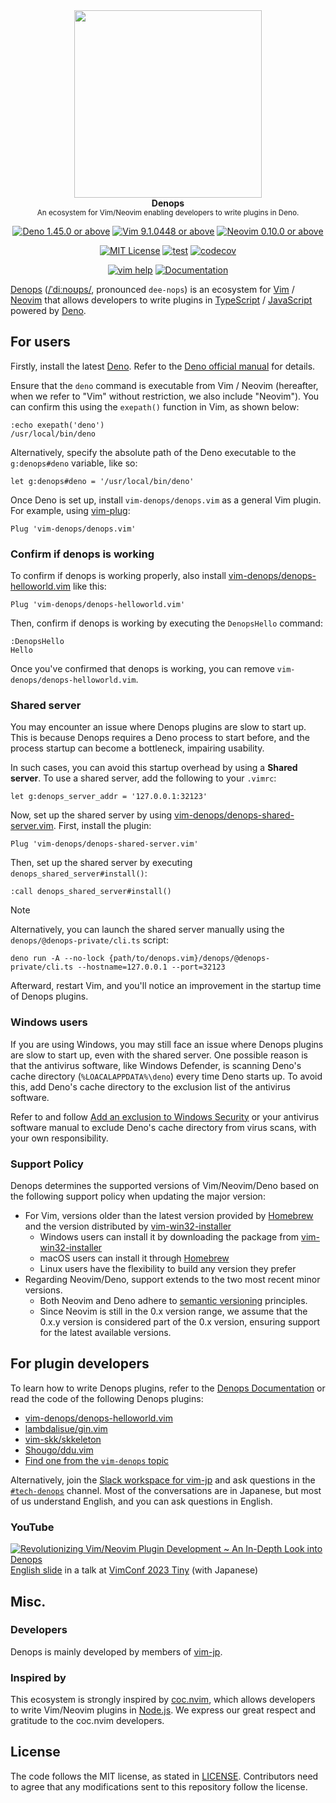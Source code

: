 <div align="center">
<img src="https://user-images.githubusercontent.com/3132889/113470275-51e30a00-948f-11eb-81bb-812986d131d5.png" width="300"><br>
<strong>Denops</strong><br>
<sup>An ecosystem for Vim/Neovim enabling developers to write plugins in Deno.</sup>

[![Deno 1.45.0 or above](https://img.shields.io/badge/Deno-Support%201.45.0-yellowgreen.svg?logo=deno)](https://github.com/denoland/deno/tree/v1.45.0)
[![Vim 9.1.0448 or above](https://img.shields.io/badge/Vim-Support%209.1.0448-yellowgreen.svg?logo=vim)](https://github.com/vim/vim/tree/v9.1.0448)
[![Neovim 0.10.0 or above](https://img.shields.io/badge/Neovim-Support%200.10.0-yellowgreen.svg?logo=neovim&logoColor=white)](https://github.com/neovim/neovim/tree/v0.10.0)

[![MIT License](https://img.shields.io/badge/license-MIT-blue.svg)](LICENSE)
[![test](https://github.com/vim-denops/denops.vim/actions/workflows/test.yml/badge.svg)](https://github.com/vim-denops/denops.vim/actions/workflows/test.yml)
[![codecov](https://codecov.io/github/vim-denops/denops.vim/branch/main/graph/badge.svg?token=k50SaoYUp0)](https://codecov.io/github/vim-denops/denops.vim)

[![vim help](https://img.shields.io/badge/vim-%3Ah%20denops-orange.svg)](doc/denops.txt)
[![Documentation](https://img.shields.io/badge/denops-Documentation-yellow.svg)](https://vim-denops.github.io/denops-documentation/)

</div>

[Denops] ([/ˈdiːnoʊps/](http://ipa-reader.xyz/?text=%CB%88di%CB%90no%CA%8Aps),
pronounced `dee-nops`) is an ecosystem for [Vim] / [Neovim] that allows
developers to write plugins in [TypeScript] / [JavaScript] powered by [Deno].

[Denops]: https://github.com/vim-denops/denops.vim
[Vim]: https://www.vim.org/
[Neovim]: https://neovim.io/
[TypeScript]: https://www.typescriptlang.org/
[JavaScript]: https://developer.mozilla.org/en-US/docs/Web/JavaScript
[Deno]: https://deno.land/

## For users

Firstly, install the latest [Deno]. Refer to the
[Deno official manual](https://docs.deno.com/runtime/getting_started/installation/)
for details.

Ensure that the `deno` command is executable from Vim / Neovim (hereafter, when
we refer to "Vim" without restriction, we also include "Neovim"). You can
confirm this using the `exepath()` function in Vim, as shown below:

```vim
:echo exepath('deno')
/usr/local/bin/deno
```

Alternatively, specify the absolute path of the Deno executable to the
`g:denops#deno` variable, like so:

```vim
let g:denops#deno = '/usr/local/bin/deno'
```

Once Deno is set up, install `vim-denops/denops.vim` as a general Vim plugin.
For example, using [vim-plug]:

```vim
Plug 'vim-denops/denops.vim'
```

### Confirm if denops is working

To confirm if denops is working properly, also install
[vim-denops/denops-helloworld.vim](https://github.com/vim-denops/denops-helloworld.vim)
like this:

```vim
Plug 'vim-denops/denops-helloworld.vim'
```

Then, confirm if denops is working by executing the `DenopsHello` command:

```vim
:DenopsHello
Hello
```

Once you've confirmed that denops is working, you can remove
`vim-denops/denops-helloworld.vim`.

[vim-plug]: https://github.com/junegunn/vim-plug

### Shared server

You may encounter an issue where Denops plugins are slow to start up. This is
because Denops requires a Deno process to start before, and the process startup
can become a bottleneck, impairing usability.

In such cases, you can avoid this startup overhead by using a **Shared server**.
To use a shared server, add the following to your `.vimrc`:

```vim
let g:denops_server_addr = '127.0.0.1:32123'
```

Now, set up the shared server by using
[vim-denops/denops-shared-server.vim](https://github.com/vim-denops/denops-shared-server.vim).
First, install the plugin:

```vim
Plug 'vim-denops/denops-shared-server.vim'
```

Then, set up the shared server by executing `denops_shared_server#install()`:

```vim
:call denops_shared_server#install()
```

> [!NOTE]
>
> Alternatively, you can launch the shared server manually using the
> `denops/@denops-private/cli.ts` script:
>
> ```
> deno run -A --no-lock {path/to/denops.vim}/denops/@denops-private/cli.ts --hostname=127.0.0.1 --port=32123
> ```

Afterward, restart Vim, and you'll notice an improvement in the startup time of
Denops plugins.

### Windows users

If you are using Windows, you may still face an issue where Denops plugins are
slow to start up, even with the shared server. One possible reason is that the
antivirus software, like Windows Defender, is scanning Deno's cache directory
(`%LOACALAPPDATA%\deno`) every time Deno starts up. To avoid this, add Deno's
cache directory to the exclusion list of the antivirus software.

Refer to and follow
[Add an exclusion to Windows Security](https://support.microsoft.com/en-us/windows/add-an-exclusion-to-windows-security-811816c0-4dfd-af4a-47e4-c301afe13b26)
or your antivirus software manual to exclude Deno's cache directory from virus
scans, with your own responsibility.

### Support Policy

Denops determines the supported versions of Vim/Neovim/Deno based on the
following support policy when updating the major version:

- For Vim, versions older than the latest version provided by [Homebrew] and the
  version distributed by [vim-win32-installer]
  - Windows users can install it by downloading the package from
    [vim-win32-installer]
  - macOS users can install it through [Homebrew]
  - Linux users have the flexibility to build any version they prefer
- Regarding Neovim/Deno, support extends to the two most recent minor versions.
  - Both Neovim and Deno adhere to
    [semantic versioning](https://semver.org/spec/v2.0.0.html) principles.
  - Since Neovim is still in the 0.x version range, we assume that the 0.x.y
    version is considered part of the 0.x version, ensuring support for the
    latest available versions.

[Homebrew]: https://brew.sh/
[vim-win32-installer]: https://github.com/vim/vim-win32-installer

## For plugin developers

To learn how to write Denops plugins, refer to the
[Denops Documentation](https://vim-denops.github.io/denops-documentation/) or
read the code of the following Denops plugins:

- [vim-denops/denops-helloworld.vim](https://github.com/vim-denops/denops-helloworld.vim)
- [lambdalisue/gin.vim](https://github.com/lambdalisue/gin.vim)
- [vim-skk/skkeleton](https://github.com/vim-skk/skkeleton)
- [Shougo/ddu.vim](https://github.com/Shougo/ddu.vim)
- [Find one from the `vim-denops` topic](https://github.com/topics/vim-denops)

Alternatively, join the
[Slack workspace for vim-jp](https://join.slack.com/t/vim-jp/shared_invite/zt-zcifn2id-e6EsDjIKEzx~UlF~hE2Njg)
and ask questions in the
[`#tech-denops`](https://vim-jp.slack.com/archives/C01N4L5362D) channel. Most of
the conversations are in Japanese, but most of us understand English, and you
can ask questions in English.

### YouTube

[![Revolutionizing Vim/Neovim Plugin Development ~ An In-Depth Look into Denops
](http://img.youtube.com/vi/hu9EN7jl2kA/0.jpg)](https://www.youtube.com/watch?v=hu9EN7jl2kA)<br>
[English slide](https://bit.ly/4eQ8LH5) in a talk at [VimConf 2023 Tiny](https://vimconf.org/2023/) (with Japanese)

## Misc.

### Developers

Denops is mainly developed by members of [vim-jp].

### Inspired by

This ecosystem is strongly inspired by [coc.nvim], which allows developers to
write Vim/Neovim plugins in [Node.js]. We express our great respect and
gratitude to the coc.nvim developers.

[coc.nvim]: https://github.com/neoclide/coc.nvim
[Node.js]: https://nodejs.org/ja/
[vim-jp]: https://vim-jp.org/

## License

The code follows the MIT license, as stated in [LICENSE](./LICENSE).
Contributors need to agree that any modifications sent to this repository follow
the license.
